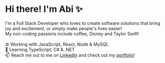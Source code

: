 <h1> Hi there! I'm Abi ✨ </h1>

<p> I'm a Full Stack Developer who loves to create software solutions that bring joy and excitement, or simply make people's lives easier!<br/>
 My non-coding passions include coffee, Disney and Taylor Swift! <br/>
  <br />
 ⚙️ Working with JavaScript, React, Node & MySQL <br/>
🌱 Learning TypeScript, C# & .NET <br/>
📫 Reach me out to me on <a href="https://www.linkedin.com/in/abi-carson-brown" target=”_blank”>LinkedIn</a> and check out my <a href="https://abicarsonbrown.com" target=”_blank”>portfolio</a>!
</p>
